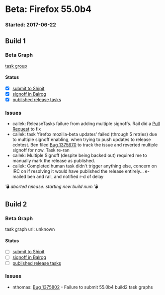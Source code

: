# Beta: Firefox 55.0b4

### Started: 2017-06-22

## Build 1

### Beta Graph
[task group](https://tools.taskcluster.net/push-inspector/#/9qI7VRlpSlac_WXD9vn9mA)


#### Status
- [x] [submit to Shipit](https://wiki.mozilla.org/Release:Release_Automation_on_Mercurial:Starting_a_Release#Submit_to_Ship_It)
- [x] [signoff in Balrog](../how-tos/relpro.md#3-signoffs)
- [x] [published release tasks](../how-tos/relpro.md#4-publish-release)

### Issues
- callek: ReleaseTasks failure from adding multiple signoffs. Rail did a [Pull Request](https://github.com/mozilla-releng/releasetasks/pull/251) to fix
- callek: task 'firefox mozilla-beta updates' failed (through 5 retries) due to multiple signoff enabling, when trying to push updates to release cdntest. Ben filed [Bug 1375670](https://bugzil.la/1375670) to track the issue and reverted multiple signoff for now. Task re-ran
- callek: Multiple Signoff (despite being backed out) required me to manually mark the release as published.
- callek: Completed human task didn't trigger anything else, concern on IRC on if resolving it would have published the release entirely... e-mailed ben and rail, and notified r-d of delay

:bomb: _aborted release. starting new build num_ :bomb:

## Build 2

### Beta Graph
task graph url: unknown


#### Status
- [ ] [submit to Shipit](https://wiki.mozilla.org/Release:Release_Automation_on_Mercurial:Starting_a_Release#Submit_to_Ship_It)
- [ ] [signoff in Balrog](../how-tos/relpro.md#3-signoffs)
- [ ] [published release tasks](../how-tos/relpro.md#4-publish-release)

### Issues
- nthomas: [Bug 1375802](https://bugzil.la/1375802) - Failure to submit 55.0b4 build2 task graphs


